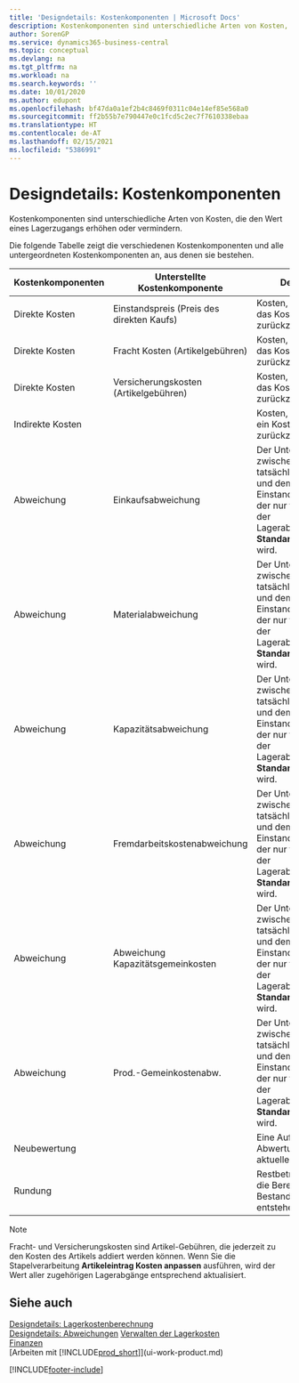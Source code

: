 ```yaml
---
title: 'Designdetails: Kostenkomponenten | Microsoft Docs'
description: Kostenkomponenten sind unterschiedliche Arten von Kosten, die den Wert eines Lagerzugangs erhöhen oder vermindern.
author: SorenGP
ms.service: dynamics365-business-central
ms.topic: conceptual
ms.devlang: na
ms.tgt_pltfrm: na
ms.workload: na
ms.search.keywords: ''
ms.date: 10/01/2020
ms.author: edupont
ms.openlocfilehash: bf47da0a1ef2b4c8469f0311c04e14ef85e568a0
ms.sourcegitcommit: ff2b55b7e790447e0c1fcd5c2ec7f7610338ebaa
ms.translationtype: HT
ms.contentlocale: de-AT
ms.lasthandoff: 02/15/2021
ms.locfileid: "5386991"
---
```

# <a name="design-details-cost-components"></a>Designdetails: Kostenkomponenten
Kostenkomponenten sind unterschiedliche Arten von Kosten, die den Wert eines Lagerzugangs erhöhen oder vermindern.  

 Die folgende Tabelle zeigt die verschiedenen Kostenkomponenten und alle untergeordneten Kostenkomponenten an, aus denen sie bestehen.  

|Kostenkomponenten|Unterstellte Kostenkomponente|Description|  
|--------------------|--------------------------------|---------------------------------------|  
|Direkte Kosten|Einstandspreis (Preis des direkten Kaufs)|Kosten, die direkt auf das Kostenobjekt zurückzuführen sind.|  
|Direkte Kosten|Fracht Kosten (Artikelgebühren)|Kosten, die direkt auf das Kostenobjekt zurückzuführen sind.|  
|Direkte Kosten|Versicherungskosten (Artikelgebühren)|Kosten, die direkt auf das Kostenobjekt zurückzuführen sind.|  
|Indirekte Kosten||Kosten, die nicht auf ein Kostenobjekt zurückzuführen sind.|  
|Abweichung|Einkaufsabweichung|Der Unterschied zwischen tatsächlichen Kosten und dem Einstandspreis (fest), der nur für Artikel mit der Lagerabgangsmethode **Standard** gebucht wird.|  
|Abweichung|Materialabweichung|Der Unterschied zwischen tatsächlichen Kosten und dem Einstandspreis (fest), der nur für Artikel mit der Lagerabgangsmethode **Standard** gebucht wird.|  
|Abweichung|Kapazitätsabweichung|Der Unterschied zwischen tatsächlichen Kosten und dem Einstandspreis (fest), der nur für Artikel mit der Lagerabgangsmethode **Standard** gebucht wird.|  
|Abweichung|Fremdarbeitskostenabweichung|Der Unterschied zwischen tatsächlichen Kosten und dem Einstandspreis (fest), der nur für Artikel mit der Lagerabgangsmethode **Standard** gebucht wird.|  
|Abweichung|Abweichung Kapazitätsgemeinkosten|Der Unterschied zwischen tatsächlichen Kosten und dem Einstandspreis (fest), der nur für Artikel mit der Lagerabgangsmethode **Standard** gebucht wird.|  
|Abweichung|Prod.-Gemeinkostenabw.|Der Unterschied zwischen tatsächlichen Kosten und dem Einstandspreis (fest), der nur für Artikel mit der Lagerabgangsmethode **Standard** gebucht wird.|  
|Neubewertung||Eine Auf- oder Abwertung des aktuellen Lagerwerts.|  
|Rundung||Restbeträge, die durch die Berechnung von Bestandsminderungen entstehen.|  

> [!NOTE]  
>  Fracht- und Versicherungskosten sind Artikel-Gebühren, die jederzeit zu den Kosten des Artikels addiert werden können. Wenn Sie die Stapelverarbeitung **Artikeleintrag Kosten anpassen** ausführen, wird der Wert aller zugehörigen Lagerabgänge entsprechend aktualisiert.  

## <a name="see-also"></a>Siehe auch  
 [Designdetails: Lagerkostenberechnung](design-details-inventory-costing.md)   
 [Designdetails: Abweichungen](design-details-variance.md) [Verwalten der Lagerkosten](finance-manage-inventory-costs.md)  
 [Finanzen](finance.md)  
 [Arbeiten mit [!INCLUDE[prod_short](includes/prod_short.md)]](ui-work-product.md)  


[!INCLUDE[footer-include](includes/footer-banner.md)]